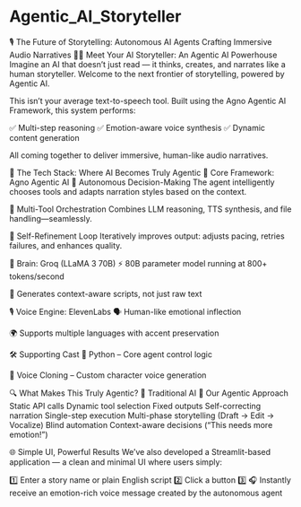 # Agentic_AI_Storyteller

🎙️ The Future of Storytelling: Autonomous AI Agents Crafting Immersive Audio Narratives
🤖✨ Meet Your AI Storyteller: An Agentic AI Powerhouse
Imagine an AI that doesn’t just read — it thinks, creates, and narrates like a human storyteller.
Welcome to the next frontier of storytelling, powered by Agentic AI.

This isn’t your average text-to-speech tool. Built using the Agno Agentic AI Framework, this system performs:

✅ Multi-step reasoning
✅ Emotion-aware voice synthesis
✅ Dynamic content generation

All coming together to deliver immersive, human-like audio narratives.

🧩 The Tech Stack: Where AI Becomes Truly Agentic
🦾 Core Framework: Agno Agentic AI
🧠 Autonomous Decision-Making
The agent intelligently chooses tools and adapts narration styles based on the context.

🔧 Multi-Tool Orchestration
Combines LLM reasoning, TTS synthesis, and file handling—seamlessly.

🔄 Self-Refinement Loop
Iteratively improves output: adjusts pacing, retries failures, and enhances quality.

🧠 Brain: Groq (LLaMA 3 70B)
⚡ 80B parameter model running at 800+ tokens/second

📝 Generates context-aware scripts, not just raw text

🎙️ Voice Engine: ElevenLabs
🗣️ Human-like emotional inflection

🌍 Supports multiple languages with accent preservation

🛠️ Supporting Cast
🐍 Python – Core agent control logic

🧬 Voice Cloning – Custom character voice generation

🔍 What Makes This Truly Agentic?
🤖 Traditional AI	🚀 Our Agentic Approach
Static API calls	Dynamic tool selection
Fixed outputs	Self-correcting narration
Single-step execution	Multi-phase storytelling (Draft → Edit → Vocalize)
Blind automation	Context-aware decisions (“This needs more emotion!”)

🌐 Simple UI, Powerful Results
We’ve also developed a Streamlit-based application — a clean and minimal UI where users simply:

1️⃣ Enter a story name or plain English script
2️⃣ Click a button
3️⃣ 🎧 Instantly receive an emotion-rich voice message created by the autonomous agent
